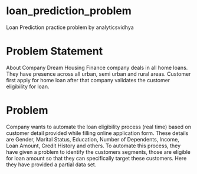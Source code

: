 # loan_prediction_problem
Loan Prediction practice problem by analyticsvidhya
# Problem Statement
About Company
Dream Housing Finance company deals in all home loans. They have presence across all urban, semi urban and rural areas. Customer first apply for home loan after that company validates the customer eligibility for loan.

# Problem
Company wants to automate the loan eligibility process (real time) based on customer detail provided while filling online application form. These details are Gender, Marital Status, Education, Number of Dependents, Income, Loan Amount, Credit History and others. To automate this process, they have given a problem to identify the customers segments, those are eligible for loan amount so that they can specifically target these customers. Here they have provided a partial data set.
